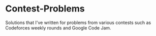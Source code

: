 Contest-Problems
================

Solutions that I've written for problems from various contests such as Codeforces weekly rounds and Google Code Jam.
